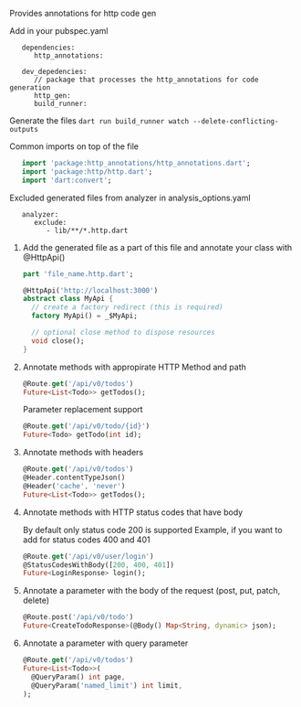 Provides annotations for http code gen

Add in your pubspec.yaml

```
   dependencies:
      http_annotations:
```

```
   dev_depedencies:
      // package that processes the http_annotations for code generation
      http_gen:
      build_runner:
```

Generate the files `dart run build_runner watch --delete-conflicting-outputs`

Common imports on top of the file

```dart
   import 'package:http_annotations/http_annotations.dart';
   import 'package:http/http.dart';
   import 'dart:convert';
```

Excluded generated files from analyzer in analysis_options.yaml

```
   analyzer:
      exclude:
         - lib/**/*.http.dart
```

1. Add the generated file as a part of this file and annotate your class with @HttpApi()

   ```dart
   part 'file_name.http.dart';

   @HttpApi('http://localhost:3000')
   abstract class MyApi {
     // create a factory redirect (this is required)
     factory MyApi() = _$MyApi;

     // optional close method to dispose resources
     void close();
   }
   ```

2. Annotate methods with appropirate HTTP Method and path

   ```dart
   @Route.get('/api/v0/todos')
   Future<List<Todo>> getTodos();
   ```

   Parameter replacement support

   ```dart
   @Route.get('/api/v0/todo/{id}')
   Future<Todo> getTodo(int id);
   ```

3. Annotate methods with headers

   ```dart
   @Route.get('/api/v0/todos')
   @Header.contentTypeJson()
   @Header('cache', 'never')
   Future<List<Todo>> getTodos();
   ```

4. Annotate methods with HTTP status codes that have body

   By default only status code 200 is supported
   Example, if you want to add for status codes 400 and 401

   ```dart
   @Route.get('/api/v0/user/login')
   @StatusCodesWithBody([200, 400, 401])
   Future<LoginResponse> login();
   ```

5. Annotate a parameter with the body of the request (post, put, patch, delete)

   ```dart
   @Route.post('/api/v0/todo')
   Future<CreateTodoResponse>(@Body() Map<String, dynamic> json);
   ```

6. Annotate a parameter with query parameter

   ```dart
   @Route.get('/api/v0/todos')
   Future<List<Todo>>(
     @QueryParam() int page,
     @QueryParam('named_limit') int limit,
   );
   ```

